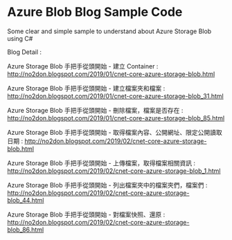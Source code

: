 # Azure Blob Blog Sample Code

Some clear and simple sample to understand about Azure Storage Blob using C# 

Blog Detail : 

 Azure Storage Blob 手把手從頭開始 - 建立 Container : http://no2don.blogspot.com/2019/01/cnet-core-azure-storage-blob.html
 
 Azure Storage Blob 手把手從頭開始 - 建立檔案夾和檔案 : http://no2don.blogspot.com/2019/01/cnet-core-azure-storage-blob_31.html
 
 Azure Storage Blob 手把手從頭開始 - 刪除檔案，檔案是否存在 : http://no2don.blogspot.com/2019/01/cnet-core-azure-storage-blob_85.html
 
 Azure Storage Blob 手把手從頭開始 - 取得檔案內容、公開網址、限定公開讀取日期 : http://no2don.blogspot.com/2019/02/cnet-core-azure-storage-blob.html
 
 Azure Storage Blob 手把手從頭開始 - 上傳檔案，取得檔案相關資訊 : http://no2don.blogspot.com/2019/02/cnet-core-azure-storage-blob_1.html
 
 Azure Storage Blob 手把手從頭開始 - 列出檔案夾中的檔案夾們，檔案們 : http://no2don.blogspot.com/2019/02/cnet-core-azure-storage-blob_44.html
 
 Azure Storage Blob 手把手從頭開始 - 對檔案快照、還原 : http://no2don.blogspot.com/2019/02/cnet-core-azure-storage-blob_86.html
 
 
  
  
 
 


